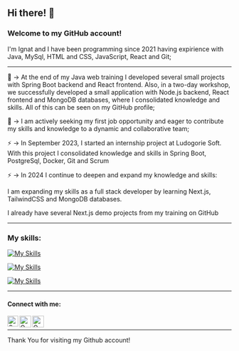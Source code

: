 ## Hi there! 👋

### Welcome to my GitHub account!
I'm Ignat and I have been programming since 2021 having expirience with Java, MySql, HTML and CSS, JavaScript, React and Git;

<hr>

🌱 ->  At the end of my Java web training I developed several small projects with Spring Boot backend and React frontend. Also, in a two-day workshop, we successfully developed a small application with Node.js backend, React frontend and MongoDB databases, where I consolidated knowledge and skills. All of this can be seen on my GitHub profile;

👯 ->  I am actively seeking my first job opportunity and eager to contribute my skills and knowledge to a dynamic and collaborative team;

⚡   -> In September 2023, I started an internship project at Ludogorie Soft. With this project I consolidated knowledge and skills in Spring Boot, PostgreSql, Docker, Git and Scrum

⚡  ->  In 2024 I continue to deepen and expand my knowledge and skills:

   I am expanding my skills as a full stack developer by learning Next.js, TailwindCSS and MongoDB databases.
   
   I already have several Next.js demo projects from my training on GitHub

<hr>

### My skills:

[![My Skills](https://skillicons.dev/icons?i=java,spring,mysql,postgresql,mongodb)](https://skillicons.dev)

[![My Skills](https://skillicons.dev/icons?i=js,nodejs,nextjs,react,tailwindcss,html,css)](https://skillicons.dev)

[![My Skills](https://skillicons.dev/icons?i=git,github,docker,vercel)](https://skillicons.dev)

<hr>

#### Connect with me:
  </hr>
  <a href="https://www.linkedin.com/in/ignat-ignatov-309478244/">
   <img align="left" alt=" Om Patel | Linkedin" width="24px" src="https://www.vectorlogo.zone/logos/linkedin/linkedin-icon.svg" />
  </a>
  <a href="mailto:ignatov1423@gmail.com">
    <img align="left" alt="Om Patel | Gmail" width="26px" src="https://www.vectorlogo.zone/logos/gmail/gmail-icon.svg" />
  </a>
   <a href="https://github.com/ignatIgnatov">
    <img align="left" alt="Om Patel | Github" width="26px" src="https://www.vectorlogo.zone/logos/github/github-tile.svg" />
  </a>
  <br>
  <hr>
  
Thank You for visiting my Github account!
